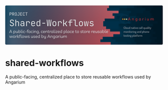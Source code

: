 [![Project Banner](.github/banner.png?raw=true)](https://angarium.io)

# shared-workflows

A public-facing, centralized place to store reusable workflows used by Angarium
